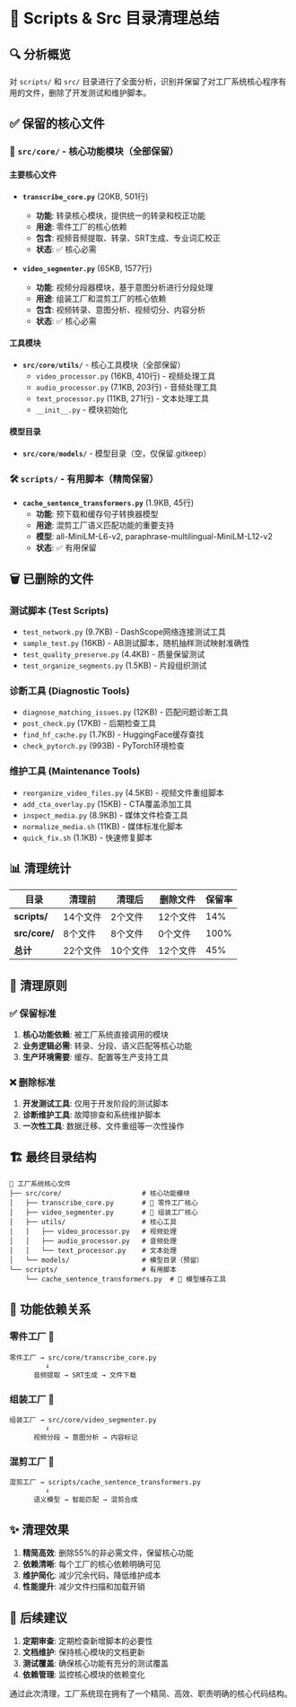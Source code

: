 # 📂 Scripts & Src 目录清理总结

## 🔍 分析概览

对 `scripts/` 和 `src/` 目录进行了全面分析，识别并保留了对工厂系统核心程序有用的文件，删除了开发测试和维护脚本。

## ✅ 保留的核心文件

### 🔧 `src/core/` - 核心功能模块（全部保留）

#### 主要核心文件
- **`transcribe_core.py`** (20KB, 501行)
  - **功能**: 转录核心模块，提供统一的转录和校正功能
  - **用途**: 零件工厂的核心依赖
  - **包含**: 视频音频提取、转录、SRT生成、专业词汇校正
  - **状态**: ✅ 核心必需

- **`video_segmenter.py`** (65KB, 1577行)  
  - **功能**: 视频分段器模块，基于意图分析进行分段处理
  - **用途**: 组装工厂和混剪工厂的核心依赖
  - **包含**: 视频转录、意图分析、视频切分、内容分析
  - **状态**: ✅ 核心必需

#### 工具模块
- **`src/core/utils/`** - 核心工具模块（全部保留）
  - `video_processor.py` (16KB, 410行) - 视频处理工具
  - `audio_processor.py` (7.1KB, 203行) - 音频处理工具  
  - `text_processor.py` (11KB, 271行) - 文本处理工具
  - `__init__.py` - 模块初始化

#### 模型目录
- **`src/core/models/`** - 模型目录（空，仅保留.gitkeep）

### 🛠️ `scripts/` - 有用脚本（精简保留）

- **`cache_sentence_transformers.py`** (1.9KB, 45行)
  - **功能**: 预下载和缓存句子转换器模型
  - **用途**: 混剪工厂语义匹配功能的重要支持
  - **模型**: all-MiniLM-L6-v2, paraphrase-multilingual-MiniLM-L12-v2
  - **状态**: ✅ 有用保留

## 🗑️ 已删除的文件

### 测试脚本 (Test Scripts)
- `test_network.py` (9.7KB) - DashScope网络连接测试工具
- `sample_test.py` (16KB) - AB测试脚本，随机抽样测试映射准确性
- `test_quality_preserve.py` (4.4KB) - 质量保留测试
- `test_organize_segments.py` (1.5KB) - 片段组织测试

### 诊断工具 (Diagnostic Tools)
- `diagnose_matching_issues.py` (12KB) - 匹配问题诊断工具
- `post_check.py` (17KB) - 后期检查工具
- `find_hf_cache.py` (1.7KB) - HuggingFace缓存查找
- `check_pytorch.py` (993B) - PyTorch环境检查

### 维护工具 (Maintenance Tools)  
- `reorganize_video_files.py` (4.5KB) - 视频文件重组脚本
- `add_cta_overlay.py` (15KB) - CTA覆盖添加工具
- `inspect_media.py` (8.9KB) - 媒体文件检查工具
- `normalize_media.sh` (11KB) - 媒体标准化脚本
- `quick_fix.sh` (1.1KB) - 快速修复脚本

## 📊 清理统计

| 目录 | 清理前 | 清理后 | 删除文件 | 保留率 |
|------|--------|--------|----------|--------|
| **scripts/** | 14个文件 | 2个文件 | 12个文件 | 14% |
| **src/core/** | 8个文件 | 8个文件 | 0个文件 | 100% |
| **总计** | 22个文件 | 10个文件 | 12个文件 | 45% |

## 🎯 清理原则

### ✅ 保留标准
1. **核心功能依赖**: 被工厂系统直接调用的模块
2. **业务逻辑必需**: 转录、分段、语义匹配等核心功能
3. **生产环境需要**: 缓存、配置等生产支持工具

### ❌ 删除标准  
1. **开发测试工具**: 仅用于开发阶段的测试脚本
2. **诊断维护工具**: 故障排查和系统维护脚本
3. **一次性工具**: 数据迁移、文件重组等一次性操作

## 🏗️ 最终目录结构

```
📂 工厂系统核心文件
├── src/core/                    # 核心功能模块
│   ├── transcribe_core.py       # 🧫 零件工厂核心
│   ├── video_segmenter.py       # 🧱 组装工厂核心  
│   ├── utils/                   # 核心工具
│   │   ├── video_processor.py   # 视频处理
│   │   ├── audio_processor.py   # 音频处理
│   │   └── text_processor.py    # 文本处理
│   └── models/                  # 模型目录（预留）
└── scripts/                     # 有用脚本
    └── cache_sentence_transformers.py  # 🧪 模型缓存工具
```

## 🔄 功能依赖关系

### 零件工厂 🧫
```
零件工厂 → src/core/transcribe_core.py
         ↓
      音频提取 → SRT生成 → 文件下载
```

### 组装工厂 🧱  
```
组装工厂 → src/core/video_segmenter.py
         ↓
      视频分段 → 意图分析 → 内容标记
```

### 混剪工厂 🧪
```
混剪工厂 → scripts/cache_sentence_transformers.py
         ↓
      语义模型 → 智能匹配 → 混剪合成
```

## ✨ 清理效果

1. **精简高效**: 删除55%的非必需文件，保留核心功能
2. **依赖清晰**: 每个工厂的核心依赖明确可见
3. **维护简化**: 减少冗余代码，降低维护成本
4. **性能提升**: 减少文件扫描和加载开销

## 🚀 后续建议

1. **定期审查**: 定期检查新增脚本的必要性
2. **文档维护**: 保持核心模块的文档更新
3. **测试覆盖**: 确保核心功能有充分的测试覆盖
4. **依赖管理**: 监控核心模块的依赖变化

通过此次清理，工厂系统现在拥有了一个精简、高效、职责明确的核心代码结构。 